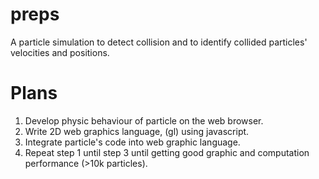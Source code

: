 preps
=====
A particle simulation to detect collision and to identify collided particles' velocities and positions.

Plans
=====
1. Develop physic behaviour of particle on the web browser.
2. Write 2D web graphics language, (gl) using javascript.
3. Integrate particle's code into web graphic language.
4. Repeat step 1 until step 3 until getting good graphic and computation performance (>10k particles).

